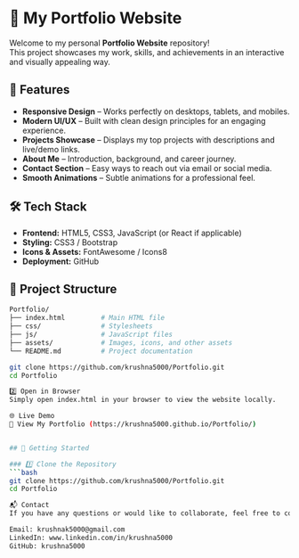 # 🌟 My Portfolio Website

Welcome to my personal **Portfolio Website** repository!  
This project showcases my work, skills, and achievements in an interactive and visually appealing way.

## 🚀 Features

- **Responsive Design** – Works perfectly on desktops, tablets, and mobiles.
- **Modern UI/UX** – Built with clean design principles for an engaging experience.
- **Projects Showcase** – Displays my top projects with descriptions and live/demo links.
- **About Me** – Introduction, background, and career journey.
- **Contact Section** – Easy ways to reach out via email or social media.
- **Smooth Animations** – Subtle animations for a professional feel.

## 🛠 Tech Stack

- **Frontend:** HTML5, CSS3, JavaScript (or React if applicable)
- **Styling:** CSS3 / Bootstrap
- **Icons & Assets:** FontAwesome / Icons8
- **Deployment:** GitHub

## 📂 Project Structure

````bash
Portfolio/
├── index.html         # Main HTML file
├── css/               # Stylesheets
├── js/                # JavaScript files
├── assets/            # Images, icons, and other assets
└── README.md          # Project documentation

git clone https://github.com/krushna5000/Portfolio.git
cd Portfolio

2️⃣ Open in Browser
Simply open index.html in your browser to view the website locally.

🌐 Live Demo
🔗 View My Portfolio (https://krushna5000.github.io/Portfolio/)


## 🚀 Getting Started

### 1️⃣ Clone the Repository
```bash
git clone https://github.com/krushna5000/Portfolio.git
cd Portfolio

📬 Contact
If you have any questions or would like to collaborate, feel free to connect:

Email: krushnak5000@gmail.com
LinkedIn: www.linkedin.com/in/krushna5000
GitHub: krushna5000
````
